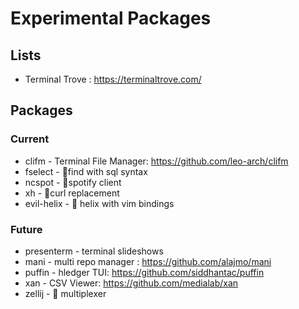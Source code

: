 # Experimental Packages

## Lists

* Terminal Trove : https://terminaltrove.com/

## Packages

### Current

* clifm - Terminal File Manager: https://github.com/leo-arch/clifm
* fselect - 🦀find with sql syntax
* ncspot - 🦀spotify client
* xh - 🦀curl replacement
* evil-helix - 🦀 helix with vim bindings 


### Future

* presenterm - terminal slideshows
* mani - multi repo manager : https://github.com/alajmo/mani
* puffin - hledger TUI: https://github.com/siddhantac/puffin
* xan - CSV Viewer: https://github.com/medialab/xan
* zellij - 🦀 multiplexer
